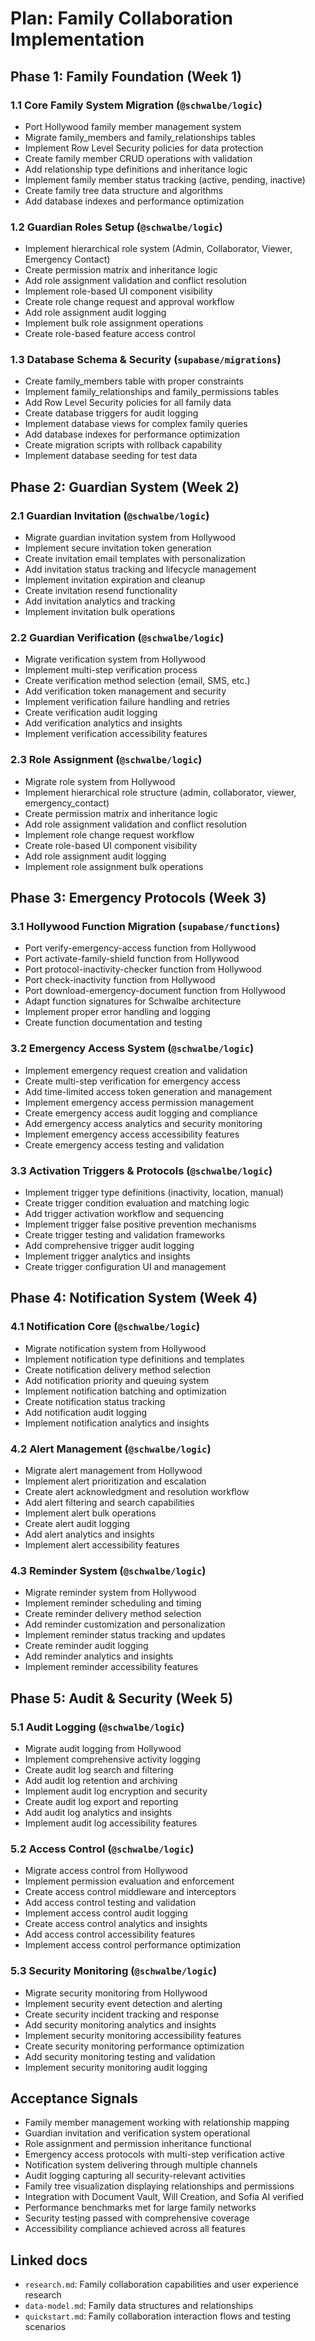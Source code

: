 # Plan: Family Collaboration Implementation

## Phase 1: Family Foundation (Week 1)

### **1.1 Core Family System Migration (`@schwalbe/logic`)**

- Port Hollywood family member management system
- Migrate family_members and family_relationships tables
- Implement Row Level Security policies for data protection
- Create family member CRUD operations with validation
- Add relationship type definitions and inheritance logic
- Implement family member status tracking (active, pending, inactive)
- Create family tree data structure and algorithms
- Add database indexes and performance optimization

### **1.2 Guardian Roles Setup (`@schwalbe/logic`)**

- Implement hierarchical role system (Admin, Collaborator, Viewer, Emergency Contact)
- Create permission matrix and inheritance logic
- Add role assignment validation and conflict resolution
- Implement role-based UI component visibility
- Create role change request and approval workflow
- Add role assignment audit logging
- Implement bulk role assignment operations
- Create role-based feature access control

### **1.3 Database Schema & Security (`supabase/migrations`)**

- Create family_members table with proper constraints
- Implement family_relationships and family_permissions tables
- Add Row Level Security policies for all family data
- Create database triggers for audit logging
- Implement database views for complex family queries
- Add database indexes for performance optimization
- Create migration scripts with rollback capability
- Implement database seeding for test data

## Phase 2: Guardian System (Week 2)

### **2.1 Guardian Invitation (`@schwalbe/logic`)**

- Migrate guardian invitation system from Hollywood
- Implement secure invitation token generation
- Create invitation email templates with personalization
- Add invitation status tracking and lifecycle management
- Implement invitation expiration and cleanup
- Create invitation resend functionality
- Add invitation analytics and tracking
- Implement invitation bulk operations

### **2.2 Guardian Verification (`@schwalbe/logic`)**

- Migrate verification system from Hollywood
- Implement multi-step verification process
- Create verification method selection (email, SMS, etc.)
- Add verification token management and security
- Implement verification failure handling and retries
- Create verification audit logging
- Add verification analytics and insights
- Implement verification accessibility features

### **2.3 Role Assignment (`@schwalbe/logic`)**

- Migrate role system from Hollywood
- Implement hierarchical role structure (admin, collaborator, viewer, emergency_contact)
- Create permission matrix and inheritance logic
- Add role assignment validation and conflict resolution
- Implement role change request workflow
- Create role-based UI component visibility
- Add role assignment audit logging
- Implement role assignment bulk operations

## Phase 3: Emergency Protocols (Week 3)

### **3.1 Hollywood Function Migration (`supabase/functions`)**

- Port verify-emergency-access function from Hollywood
- Port activate-family-shield function from Hollywood
- Port protocol-inactivity-checker function from Hollywood
- Port check-inactivity function from Hollywood
- Port download-emergency-document function from Hollywood
- Adapt function signatures for Schwalbe architecture
- Implement proper error handling and logging
- Create function documentation and testing

### **3.2 Emergency Access System (`@schwalbe/logic`)**

- Implement emergency request creation and validation
- Create multi-step verification for emergency access
- Add time-limited access token generation and management
- Implement emergency access permission management
- Create emergency access audit logging and compliance
- Add emergency access analytics and security monitoring
- Implement emergency access accessibility features
- Create emergency access testing and validation

### **3.3 Activation Triggers & Protocols (`@schwalbe/logic`)**

- Implement trigger type definitions (inactivity, location, manual)
- Create trigger condition evaluation and matching logic
- Add trigger activation workflow and sequencing
- Implement trigger false positive prevention mechanisms
- Create trigger testing and validation frameworks
- Add comprehensive trigger audit logging
- Implement trigger analytics and insights
- Create trigger configuration UI and management

## Phase 4: Notification System (Week 4)

### **4.1 Notification Core (`@schwalbe/logic`)**

- Migrate notification system from Hollywood
- Implement notification type definitions and templates
- Create notification delivery method selection
- Add notification priority and queuing system
- Implement notification batching and optimization
- Create notification status tracking
- Add notification audit logging
- Implement notification analytics and insights

### **4.2 Alert Management (`@schwalbe/logic`)**

- Migrate alert management from Hollywood
- Implement alert prioritization and escalation
- Create alert acknowledgment and resolution workflow
- Add alert filtering and search capabilities
- Implement alert bulk operations
- Create alert audit logging
- Add alert analytics and insights
- Implement alert accessibility features

### **4.3 Reminder System (`@schwalbe/logic`)**

- Migrate reminder system from Hollywood
- Implement reminder scheduling and timing
- Create reminder delivery method selection
- Add reminder customization and personalization
- Implement reminder status tracking and updates
- Create reminder audit logging
- Add reminder analytics and insights
- Implement reminder accessibility features

## Phase 5: Audit & Security (Week 5)

### **5.1 Audit Logging (`@schwalbe/logic`)**

- Migrate audit logging from Hollywood
- Implement comprehensive activity logging
- Create audit log search and filtering
- Add audit log retention and archiving
- Implement audit log encryption and security
- Create audit log export and reporting
- Add audit log analytics and insights
- Implement audit log accessibility features

### **5.2 Access Control (`@schwalbe/logic`)**

- Migrate access control from Hollywood
- Implement permission evaluation and enforcement
- Create access control middleware and interceptors
- Add access control testing and validation
- Implement access control audit logging
- Create access control analytics and insights
- Add access control accessibility features
- Implement access control performance optimization

### **5.3 Security Monitoring (`@schwalbe/logic`)**

- Migrate security monitoring from Hollywood
- Implement security event detection and alerting
- Create security incident tracking and response
- Add security monitoring analytics and insights
- Implement security monitoring accessibility features
- Create security monitoring performance optimization
- Add security monitoring testing and validation
- Implement security monitoring audit logging

## Acceptance Signals

- Family member management working with relationship mapping
- Guardian invitation and verification system operational
- Role assignment and permission inheritance functional
- Emergency access protocols with multi-step verification active
- Notification system delivering through multiple channels
- Audit logging capturing all security-relevant activities
- Family tree visualization displaying relationships and permissions
- Integration with Document Vault, Will Creation, and Sofia AI verified
- Performance benchmarks met for large family networks
- Security testing passed with comprehensive coverage
- Accessibility compliance achieved across all features

## Linked docs

- `research.md`: Family collaboration capabilities and user experience research
- `data-model.md`: Family data structures and relationships
- `quickstart.md`: Family collaboration interaction flows and testing scenarios

